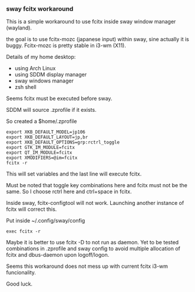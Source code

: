 ### sway fcitx workaround ###

This is a simple workaround to use fcitx inside sway window manager (wayland).

the goal is to use fcitx-mozc (japanese input) within sway, sine actually it is buggy. Fcitx-mozc is pretty stable in i3-wm (X11).

Details of my home desktop:

- using Arch Linux
- using SDDM display manager
- sway windows manager
- zsh shell

Seems fcitx must be executed before sway.

SDDM will source .zprofile if it exists. 

So created a $home/.zprofile

	export XKB_DEFAULT_MODEL=jp106
	export XKB_DEFAULT_LAYOUT=jp,br
	export XKB_DEFAULT_OPTIONS=grp:rctrl_toggle
	export GTK_IM_MODULE=fcitx
	export QT_IM_MODULE=fcitx
	export XMODIFIERS=@im=fcitx
	fcitx -r

This will set variables and the last line will execute fcitx.

Must be noted that toggle key combinations here and fcitx must not be the same. So I choose rctrl here and ctrl+space in fcitx.

Inside sway, fcitx-configtool will not work. Launching another instance of fcitx will correct this.

Put inside ~/.config/sway/config

	exec fcitx -r

Maybe it is better to use fcitx -D to not run as daemon. Yet to be tested combinations in .zprofile and sway config to avoid multiple allocation of fcitx and dbus-daemon upon logoff/logon. 

Seems this workaround does not mess up with current fcitx i3-wm funcionality.

Good luck.
